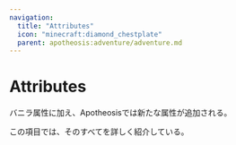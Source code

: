 ```yaml
---
navigation:
  title: "Attributes"
  icon: "minecraft:diamond_chestplate"
  parent: apotheosis:adventure/adventure.md
---
```


# Attributes

バニラ属性に加え、Apotheosisでは新たな属性が追加される。

この項目では、そのすべてを詳しく紹介している。

<SubPages />